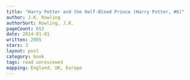 ```yaml
---
title: "Harry Potter and the Half-Blood Prince (Harry Potter, #6)"
author: J.K. Rowling
authorSort: Rowling, J.K.
pageCount: 652
date: 2014-01-01
written: 2005
stars: 3
layout: post
category: book
tags: read unreviewed
mapping: England, UK, Europe
---
```

